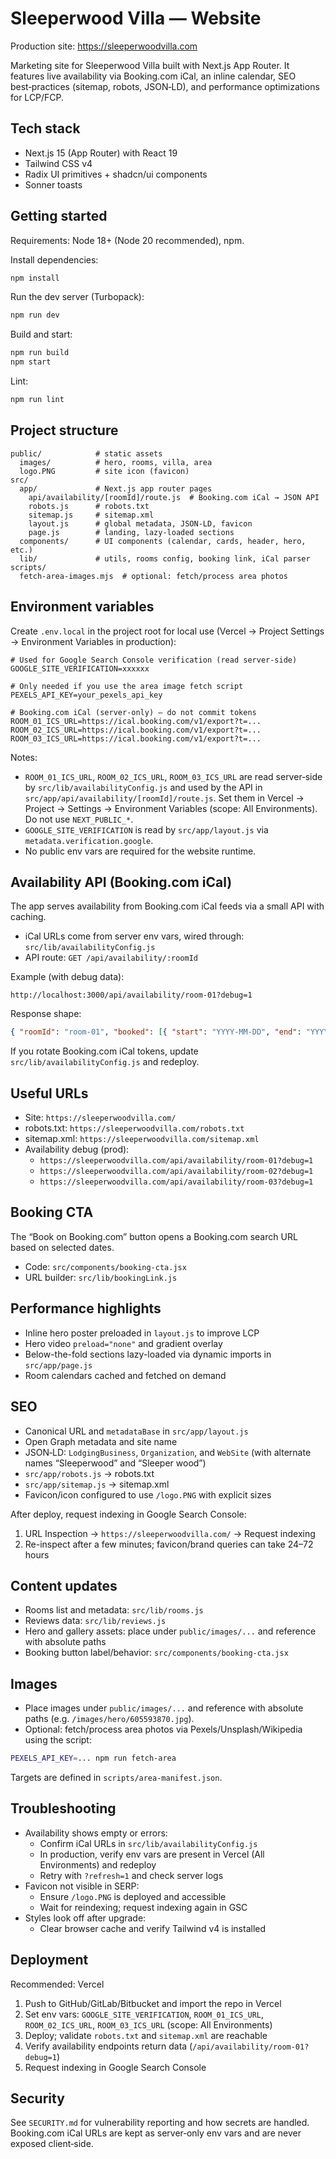 # Sleeperwood Villa — Website

Production site: https://sleeperwoodvilla.com

Marketing site for Sleeperwood Villa built with Next.js App Router. It features live availability via Booking.com iCal, an inline calendar, SEO best‑practices (sitemap, robots, JSON‑LD), and performance optimizations for LCP/FCP.

## Tech stack

- Next.js 15 (App Router) with React 19
- Tailwind CSS v4
- Radix UI primitives + shadcn/ui components
- Sonner toasts

## Getting started

Requirements: Node 18+ (Node 20 recommended), npm.

Install dependencies:

```bash
npm install
```

Run the dev server (Turbopack):

```bash
npm run dev
```

Build and start:

```bash
npm run build
npm start
```

Lint:

```bash
npm run lint
```

## Project structure

```
public/            # static assets
  images/          # hero, rooms, villa, area
  logo.PNG         # site icon (favicon)
src/
  app/             # Next.js app router pages
    api/availability/[roomId]/route.js  # Booking.com iCal → JSON API
    robots.js      # robots.txt
    sitemap.js     # sitemap.xml
    layout.js      # global metadata, JSON-LD, favicon
    page.js        # landing, lazy-loaded sections
  components/      # UI components (calendar, cards, header, hero, etc.)
  lib/             # utils, rooms config, booking link, iCal parser
scripts/
  fetch-area-images.mjs  # optional: fetch/process area photos
```

## Environment variables

Create `.env.local` in the project root for local use (Vercel → Project Settings → Environment Variables in production):

```
# Used for Google Search Console verification (read server-side)
GOOGLE_SITE_VERIFICATION=xxxxxx

# Only needed if you use the area image fetch script
PEXELS_API_KEY=your_pexels_api_key

# Booking.com iCal (server-only) — do not commit tokens
ROOM_01_ICS_URL=https://ical.booking.com/v1/export?t=...
ROOM_02_ICS_URL=https://ical.booking.com/v1/export?t=...
ROOM_03_ICS_URL=https://ical.booking.com/v1/export?t=...
```

Notes:
- `ROOM_01_ICS_URL`, `ROOM_02_ICS_URL`, `ROOM_03_ICS_URL` are read server‑side by `src/lib/availabilityConfig.js` and used by the API in `src/app/api/availability/[roomId]/route.js`. Set them in Vercel → Project → Settings → Environment Variables (scope: All Environments). Do not use `NEXT_PUBLIC_*`.
- `GOOGLE_SITE_VERIFICATION` is read by `src/app/layout.js` via `metadata.verification.google`.
- No public env vars are required for the website runtime.

## Availability API (Booking.com iCal)

The app serves availability from Booking.com iCal feeds via a small API with caching.

- iCal URLs come from server env vars, wired through: `src/lib/availabilityConfig.js`
- API route: `GET /api/availability/:roomId`

Example (with debug data):

```
http://localhost:3000/api/availability/room-01?debug=1
```

Response shape:

```json
{ "roomId": "room-01", "booked": [{ "start": "YYYY-MM-DD", "end": "YYYY-MM-DD", "kind": "booked" | "closed" }] }
```

If you rotate Booking.com iCal tokens, update `src/lib/availabilityConfig.js` and redeploy.

## Useful URLs

- Site: `https://sleeperwoodvilla.com/`
- robots.txt: `https://sleeperwoodvilla.com/robots.txt`
- sitemap.xml: `https://sleeperwoodvilla.com/sitemap.xml`
- Availability debug (prod):
  - `https://sleeperwoodvilla.com/api/availability/room-01?debug=1`
  - `https://sleeperwoodvilla.com/api/availability/room-02?debug=1`
  - `https://sleeperwoodvilla.com/api/availability/room-03?debug=1`

## Booking CTA

The “Book on Booking.com” button opens a Booking.com search URL based on selected dates.
- Code: `src/components/booking-cta.jsx`
- URL builder: `src/lib/bookingLink.js`

## Performance highlights

- Inline hero poster preloaded in `layout.js` to improve LCP
- Hero video `preload="none"` and gradient overlay
- Below-the-fold sections lazy-loaded via dynamic imports in `src/app/page.js`
- Room calendars cached and fetched on demand

## SEO

- Canonical URL and `metadataBase` in `src/app/layout.js`
- Open Graph metadata and site name
- JSON‑LD: `LodgingBusiness`, `Organization`, and `WebSite` (with alternate names “Sleeperwood” and “Sleeper wood”)
- `src/app/robots.js` → robots.txt
- `src/app/sitemap.js` → sitemap.xml
- Favicon/icon configured to use `/logo.PNG` with explicit sizes

After deploy, request indexing in Google Search Console:
1. URL Inspection → `https://sleeperwoodvilla.com/` → Request indexing
2. Re-inspect after a few minutes; favicon/brand queries can take 24–72 hours

## Content updates

- Rooms list and metadata: `src/lib/rooms.js`
- Reviews data: `src/lib/reviews.js`
- Hero and gallery assets: place under `public/images/...` and reference with absolute paths
- Booking button label/behavior: `src/components/booking-cta.jsx`

## Images

- Place images under `public/images/...` and reference with absolute paths (e.g. `/images/hero/605593870.jpg`).
- Optional: fetch/process area photos via Pexels/Unsplash/Wikipedia using the script:

```bash
PEXELS_API_KEY=... npm run fetch-area
```

Targets are defined in `scripts/area-manifest.json`.

## Troubleshooting

- Availability shows empty or errors:
  - Confirm iCal URLs in `src/lib/availabilityConfig.js`
  - In production, verify env vars are present in Vercel (All Environments) and redeploy
  - Retry with `?refresh=1` and check server logs
- Favicon not visible in SERP:
  - Ensure `/logo.PNG` is deployed and accessible
  - Wait for reindexing; request indexing again in GSC
- Styles look off after upgrade:
  - Clear browser cache and verify Tailwind v4 is installed

## Deployment

Recommended: Vercel

1. Push to GitHub/GitLab/Bitbucket and import the repo in Vercel
2. Set env vars: `GOOGLE_SITE_VERIFICATION`, `ROOM_01_ICS_URL`, `ROOM_02_ICS_URL`, `ROOM_03_ICS_URL` (scope: All Environments)
3. Deploy; validate `robots.txt` and `sitemap.xml` are reachable
4. Verify availability endpoints return data (`/api/availability/room-01?debug=1`)
5. Request indexing in Google Search Console

## Security

See `SECURITY.md` for vulnerability reporting and how secrets are handled. Booking.com iCal URLs are kept as server‑only env vars and are never exposed client‑side.

